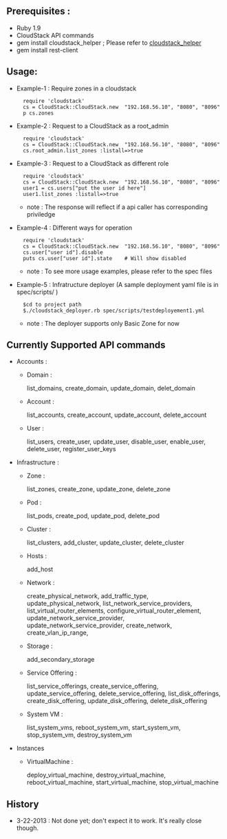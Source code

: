 ## Prerequisites :
 - Ruby 1.9
 - CloudStack API commands
 - gem install cloudstack_helper ; Please refer to [cloudstack_helper](https://github.com/darrendao/cloudstack_helper)
 - gem install rest-client

## Usage:
- Example-1 : Require zones in a cloudstack

        require 'cloudstack'
        cs = CloudStack::CloudStack.new  "192.168.56.10", "8080", "8096"
        p cs.zones

- Example-2 : Request to a CloudStack as a root_admin

        require 'cloudstack'
        cs = CloudStack::CloudStack.new  "192.168.56.10", "8080", "8096"
        cs.root_admin.list_zones :listall=>true
- Example-3 : Request to a CloudStack as different role

        require 'cloudstack'
        cs = CloudStack::CloudStack.new  "192.168.56.10", "8080", "8096"
        user1 = cs.users["put the user id here"]
        user1.list_zones :listall=>true

  - note : The response will reflect if a api caller has corresponding priviledge

- Example-4 : Different ways for operation

        require 'cloudstack'
        cs = CloudStack::CloudStack.new  "192.168.56.10", "8080", "8096"
        cs.user["user id"].disable
        puts cs.user["user id"].state    # Will show disabled
        
   - note : To see more usage examples, please refer to the spec files

- Example-5 : Infratructure deployer (A sample deployment  yaml file is in  spec/scripts/ )

        $cd to project path
        $./cloudstack_deployer.rb spec/scripts/testdeployement1.yml

  - note : The deployer supports only Basic Zone for now

## Currently Supported API commands

- Accounts :

    - Domain :
       
        list_domains, create_domain, update_domain, delet_domain
    - Account :
    
        list_accounts, create_account, update_account, delete_account
    - User :
    
        list_users,  create_user, update_user, disable_user, enable_user, delete_user, register_user_keys

- Infrastructure :

    - Zone :
    
        list_zones, create_zone, update_zone, delete_zone
    
    - Pod :

        list_pods, create_pod, update_pod, delete_pod

    - Cluster :

        list_clusters, add_cluster, update_cluster, delete_cluster

    - Hosts :
        
        add_host

    - Network :
    
        create_physical_network, add_traffic_type, update_physical_network, list_network_service_providers, list_virtual_router_elements, configure_virtual_router_element, update_network_service_provider, update_network_service_provider, create_network, create_vlan_ip_range, 

    - Storage :

        add_secondary_storage

    - Service Offering :
        
        list_service_offerings, create_service_offering, update_service_offering, delete_service_offering, list_disk_offerings, create_disk_offering, update_disk_offering, delete_disk_offering

    - System VM :

       list_system_vms, reboot_system_vm, start_system_vm, stop_system_vm, destroy_system_vm


- Instances

    - VirtualMachine :
    
        deploy_virtual_machine, destroy_virtual_machine, reboot_virtual_machine, start_virtual_machine, stop_virtual_machine

## History

- 3-22-2013 : Not done yet; don't expect it to work. It's really close though.
